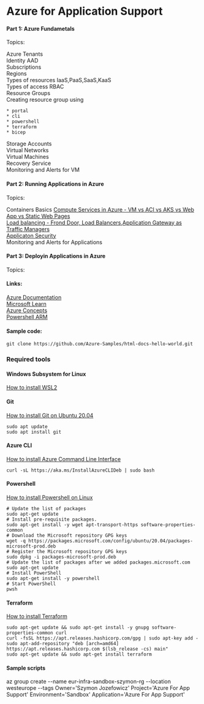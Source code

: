 # Azure for Application Support

#### Part 1: Azure Fundametals

Topics:

Azure Tenants  
Identity AAD  
Subscriptions  
Regions  
Types of resources IaaS,PaaS,SaaS,KaaS  
Types of access RBAC  
Resource Groups  
Creating resource group using

    * portal
    * cli
    * powershell
    * terraform
    * bicep
Storage Accounts  
Virtual Networks  
Virtual Machines  
Recovery Service  
Monitoring and Alerts for VM

#### Part 2: Running Applications in Azure

Topics:

Containers Basics 
[Compute Services in Azure - VM vs ACI vs AKS vs Web App vs Static Web Pages](https://docs.microsoft.com/en-us/azure/architecture/guide/technology-choices/compute-decision-tree)  
[Load balancing - Frond Door, Load Balancers,Application Gateway as Traffic Managers](https://docs.microsoft.com/en-us/azure/architecture/guide/technology-choices/load-balancing-overview)  
[Applicaton Security](https://docs.microsoft.com/en-us/azure/architecture/framework/security/design-app-dependencies)  
Monitoring and Alerts for Applications

#### Part 3: Deployin Applications in Azure

Topics:





#### Links:
[Azure Documentation](https://docs.microsoft.com/en-us/azure/?product=popular)  
[Microsoft Learn](https://docs.microsoft.com/en-us/learn/)  
[Azure Concepts](https://docs.microsoft.com/en-us/learn/modules/fundamental-azure-concepts/)  
[Powershell ARM](https://docs.microsoft.com/en-us/azure/azure-resource-manager/management/manage-resources-powershell)

#### Sample code:
```git clone https://github.com/Azure-Samples/html-docs-hello-world.git```


### Required tools
#### Windows Subsystem for Linux
[How to install WSL2](https://docs.microsoft.com/en-us/windows/wsl/install)

#### Git  
[How to install Git on Ubuntu 20.04](https://linuxconfig.org/how-to-install-git-on-ubuntu-20-04-lts-focal-fossa-linux)

    sudo apt update
    sudo apt install git

#### Azure CLI
[How to install Azure Command Line Interface](https://docs.microsoft.com/en-us/cli/azure/install-azure-cli-linux?pivots=apt)

    curl -sL https://aka.ms/InstallAzureCLIDeb | sudo bash


#### Powershell
[How to install Powershell on Linux](https://docs.microsoft.com/en-us/powershell/scripting/install/install-ubuntu?view=powershell-7.2)


    # Update the list of packages
    sudo apt-get update
    # Install pre-requisite packages.
    sudo apt-get install -y wget apt-transport-https software-properties-common
    # Download the Microsoft repository GPG keys
    wget -q https://packages.microsoft.com/config/ubuntu/20.04/packages-microsoft-prod.deb
    # Register the Microsoft repository GPG keys
    sudo dpkg -i packages-microsoft-prod.deb
    # Update the list of packages after we added packages.microsoft.com
    sudo apt-get update
    # Install PowerShell
    sudo apt-get install -y powershell
    # Start PowerShell
    pwsh


#### Terraform

[How to install Terraform](https://learn.hashicorp.com/tutorials/terraform/install-cli)


    sudo apt-get update && sudo apt-get install -y gnupg software-properties-common curl
    curl -fsSL https://apt.releases.hashicorp.com/gpg | sudo apt-key add -
    sudo apt-add-repository "deb [arch=amd64] https://apt.releases.hashicorp.com $(lsb_release -cs) main"
    sudo apt-get update && sudo apt-get install terraform





#### Sample scripts

az group create --name eur-infra-sandbox-szymon-rg --location westeurope --tags Owner='Szymon Jozefowicz' Project='Azure For App Support' Environment='Sandbox' Application='Azure For App Support'

